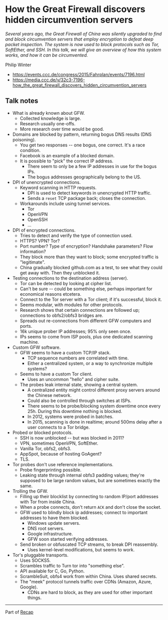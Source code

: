 # How the Great Firewall discovers hidden circumvention servers

*Several years ago, the Great Firewall of China was silently upgraded to find and block circumvention servers that employ encryption to defeat deep packet inspection. The system is now used to block protocols such as Tor, SoftEther, and SSH. In this talk, we will give an overview of how this system works, and how it can be circumvented.*

Philip Winter

- https://events.ccc.de/congress/2015/Fahrplan/events/7196.html
- https://media.ccc.de/v/32c3-7196-how_the_great_firewall_discovers_hidden_circumvention_servers


## Talk notes

- What is already known about GFW.
    - Collected knowledge is large.
    - Research usually one-offs.
    - More research over time would be good.
- Domains are blocked by pattern, returning bogus DNS results (DNS poisoning).
    - You get two responses -- one bogus, one correct. It's a race condition.
    - Facebook is an example of a blocked domain.
    - It is possible to "pick" the correct IP address.
        - There seem to only be a few IP addresses in use for the bogus IPs.
        - The bogus addresses geographically belong to the US.
- DPI of unencrypted connections.
    - Keyword scanning in HTTP requests.
        - DPI is used to detect keywords in unencrypted HTTP traffic.
        - Sends a `reset` TCP package back; closes the connection.
    - Workarounds include using tunnel services.
        - Tor
        - OpenVPN
        - OpenSSH
        - ...
- DPI of encrypted connections.
    - Tries to detect and verify the type of connection used.
    - HTTPS? VPN? Tor?
    - Port number? Type of encryption? Handshake parameters? Flow information?
    - They block more than they want to block; some encrypted traffic is "legitimate".
    - China gradually blocked github.com as a test, to see what they could get away with. Then they unblocked it.
- Testing connections to the destination address (server).
    - Tor can be detected by looking at cipher list.
    - Can't be sure -- could be something else, perhaps important for economical reasons etcetera.
    - Connect to the Tor server with a Tor client; if it's successful, block it.
    - Seems modular, with modules for other protocols.
    - Research shows that certain connections are followed up; connections to obfs2/obfs3 bridges are.
    - Spreads out re-connections from different GFW computers and ports.
    - 16k unique prober IP addresses; 95% only seen once.
    - IPs seems to come from ISP pools, plus one dedicated scanning machine.
- Custom GFW software.
    - GFW seems to have a custom TCP/IP stack.
        - TCP sequence numbers are correlated with time.
        - Either a centralized system, or a way to synchronize multiple systems?
    - Seems to have a custom Tor client.
        - Uses an uncommon "hello" and cipher suite.
    - The probes leak internal state, showing a central system.
        - A centralized entity might control different proxy servers around the Chinese network.
        - Could also be controlled through switches at ISPs.
        - There seems to be probe/blocking system downtime once every 25h. During this downtime nothing is blocked.
        - In 2012, systems were probed in batches.
        - In 2015, scanning is done in realtime; around 500ms delay after a user connects to a Tor bridge.
- Probed or blocked protocols.
    - SSH is now unblocked -- but was blocked in 2011?
    - VPN, sometimes OpenVPN, SoftEther.
    - Vanilla Tor, obfs2, obfs3.
    - AppSpot, because of hosting GoAgent?
    - TLS.
- Tor probes don't use reference implementations.
    - Probe fingerprinting possible.
    - Leaking state through internal obfs3 padding values; they're supposed to be large random values, but are sometimes exactly the same.
- Trolling the GFW.
    - Filling up their blocklist by connecting to random IP/port addresses with Tor from inside China.
    - When a probe connects, don't return `ACK` and don't close the socket.
    - GFW used to blindly block ip addresses; connect to important addresses to have them blocked.
        - Windows update servers.
        - DNS root servers.
        - Google infrastructure.
        - GFW soon started verifying addresses.
    - Send broken or obfuscated TCP streams, to break DPI reassembly.
        - Uses kernel-level modifications, but seems to work.
- Tor's pluggable transports.
    - Uses SOCKS5.
    - Scrambles traffic to Turn tor into "something else".
    - API available for C, Go, Python.
    - ScrambleSuit, obfs4 work from within China. Uses shared secrets.
    - The "meek" protocol tunnels traffic over CDNs (Amazon, Azure, Google).
        - CDNs are hard to block, as they are used for other important things.


---

Part of [Recap](https://github.com/joelpurra/recap)

